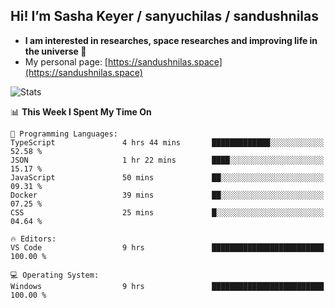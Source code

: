 ## Hi! I’m Sasha Keyer / sanyuchilas / sandushnilas

- **I am interested in researches, space researches and improving life in the universe 🌠**  
- My personal page: [https://sandushnilas.space](https://sandushnilas.space)

![Stats](https://github-readme-stats.vercel.app/api?username=sanyuchilas&show_icons=true&theme=react&hide=issues&count_private=true&layout=compact)

<!--START_SECTION:waka-->
📊 **This Week I Spent My Time On** 

```text
💬 Programming Languages: 
TypeScript               4 hrs 44 mins       █████████████░░░░░░░░░░░░   52.58 % 
JSON                     1 hr 22 mins        ████░░░░░░░░░░░░░░░░░░░░░   15.17 % 
JavaScript               50 mins             ██░░░░░░░░░░░░░░░░░░░░░░░   09.31 % 
Docker                   39 mins             ██░░░░░░░░░░░░░░░░░░░░░░░   07.25 % 
CSS                      25 mins             █░░░░░░░░░░░░░░░░░░░░░░░░   04.64 % 

🔥 Editors: 
VS Code                  9 hrs               █████████████████████████   100.00 % 

💻 Operating System: 
Windows                  9 hrs               █████████████████████████   100.00 % 
```


<!--END_SECTION:waka-->
